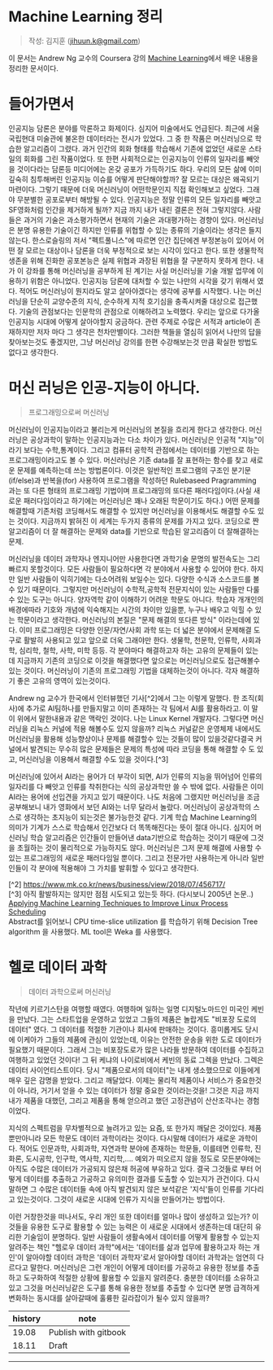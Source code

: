 # Machine Learning 정리
> 작성: 김지훈 (jihuun.k@gmail.com)  

이 문서는 Andrew Ng 교수의 Coursera 강의 [Machine Learning](https://www.coursera.org/learn/machine-learning)에서 배운 내용을 정리한 문서이다.  



# 들어가면서

인공지능 담론은 분야를 막론하고 화제이다. 심지어 미술에서도 언급된다. 최근에 서울 국립현대 미술관에 불온한 데이터라는 전시가 있었다. 그 중 한 작품은 머신러닝으로 학습한 알고리즘이 그렸다. 과거 인간의 회화 형태를 학습해서 기존에 없었던 새로운 스타일의 회화를 그린 작품이었다. 또 한편 사회적으로는 인공지능이 인류의 일자리를 빼앗을 것이다라는 담론등 미디어에는 온갖 공포가 가득하기도 하다. 우리의 모든 삶에 이미 깊숙히 침투해버린 인공지능 이슈를 어떻게 판단해야할까? 잘 모르는 대상은 왜곡되기 마련이다. 그렇기 때문에 더욱 머신러닝이 어떤학문인지 직접 확인해보고 싶었다. 그래야 무분별한 공포로부터 해방될 수 있다. 인공지능은 정말 인류의 모든 일자리를 빼앗고 SF영화처럼 인간을 제거하게 될까? 지금 까지 내가 내린 결론은 전혀 그렇지않다. 사람들은 과거의 기술은 과소평가하면서 현재의 기술은 과대평가하는 경향이 있다. 머신러닝은 분명 유용한 기술이긴 하지만 인류를 위협할 수 있는 종류의 기술이라는 생각은 들지 않는다. 한스로슬링의 저서 "펙트풀니스"에 따르면 인간 집단에겐 부정본능이 있어서 어떤 잘 모르는 대상이나 담론을 더욱 부정적으로 보는 시각이 있다고 한다. 또한 생물학적 생존을 위해 진화한 공포본능은 실제 위협과 과장된 위협을 잘 구분하지 못하게 한다. 내가 이 강좌를 통해 머신러닝을 공부하게 된 계기는 사실 머신러닝을 기술 개발 업무에 이용하기 위함은 아니었다. 인공지능 담론에 대처할 수 있는 나만의 시각을 갖기 위해서 였다. 적어도 머신러닝이 뭔지라도 알고 살아야겠다는 생각에 공부를 시작했다. 나는 머신러닝을 단순히 교양수준의 지식, 순수하게 지적 호기심을 충족시켜줄 대상으로 접근했다. 기술의 관점보다는 인문학의 관점으로 이해하려고 노력했다. 우리는 앞으로 다가올 인공지능 시대에 어떻게 살아야할지 궁금하다. 관련 주제로 수많은 서적과 article이 존재하지만 저자 마다 그 생각은 천차만별이다. 그러한 책들을 열심히 읽어서 나만의 답을 찾아보는것도 좋겠지만, 그냥 머신러닝 강의를 한편 수강해보는것 만큼 확실한 방법도 없다고 생각한다. 

# 머신 러닝은 인공-지능이 아니다.
> 프로그래밍으로써 머신러닝

머신러닝이 인공지능이라고 불리는게 머신러닝의 본질을 흐리게 한다고 생각한다. 머신러닝은 공상과학이 말하는 인공지능과는 다소 차이가 있다. 머신러닝은 인공적 "지능"이라기 보다는 수학,통계이다. 그리고 컴퓨터 공학적 관점에서는 데이터를 기반으로 하는 프로그래밍이라고도 볼 수 있다. 머신러닝은 기존 data를 잘 표현하는 함수를 찾고 새로운 문제를 예측하는데 쓰는 방법론이다. 이것은 일반적인 프로그램의 구조인 분기문(if/else)과 반복을(for) 사용하여 프로그램을 작성하던 Rulebaseed Pragramming 과는 또 다른 형태의 프로그래밍 기법이며 프로그래밍의 또다른 패러다임이다.(사실 새로운 패러다임이라고 하기에는 머신러닝은 꽤나 오래된 학문이기도 하다.) 어떤 문제를 해결할때 기존처럼 코딩해서도 해결할 수 있지만 머신러닝을 이용해서도 해결할 수도 있는 것이다. 지금까지 밝혀진 이 세계는 두가지 종류의 문제를 가지고 있다. 코딩으로 짠 알고리즘이 더 잘 해결하는 문제와 data를 기반으로 학습된 알고리즘이 더 잘해결하는 문제.

머신러닝을 데이터 과학자나 엔지니어만 사용한다면 과학기술 문명의 발전속도는 그리 빠르지 못할것이다. 모든 사람들이 필요하다면 각 분야에서 사용할 수 있어야 한다. 하지만 일반 사람들이 익히기에는 다소어려워 보일수는 있다. 다양한 수식과 소스코드를 볼수 있기 때문이다. 그렇지만 머신러닝이 수학적,공학적 전문지식이 있는 사람들만 다룰 수 있는 도구는 아니다. 양자역학 같이 이해하기 어려운 학문도 아니다. 학습자 개개인의 배경에따라 기호와 개념에 익숙해지는 시간의 차이만 있을뿐, 누구나 배우고 익힐 수 있는 학문이라고 생각한다. 머신러닝의 본질은 "문제 해결의 또다른 방식" 이라는데에 있다. 이미 프로그래밍은 다양한 인문/자연/사회 과학 또는 더 넓은 분야에서 문제해결 도구로 활발히 사용되고 있고 앞으로 더욱 그래야만 한다. 생물학, 천문학, 인류학, 사회과학, 심리학, 철학, 사학, 미학 등등. 각 분야마다 해결하고자 하는 고유의 문제들이 있는데 지금까지 기존의 코딩으로 이것을 해결했다면 앞으로는 머신러닝으로도 접근해볼수 있는 것이다. 머신러닝이 기존의 프로그래밍 기법을 대체하는것이 아니다. 각자 해결하기 좋은 고유의 영역이 있는것이다.

Andrew ng 교수가 한국에서 인터뷰했던 기사[^2]에서 그는 이렇게 말했다. 한 조직(회사)에 추가로 AI팀하나를 만들지말고 이미 존재하는 각 팀에서 AI를 활용하라고. 이 말이 위에서 말한내용과 같은 맥락인 것이다. 나는 Linux Kernel 개발자다. 그렇다면 머신러닝을 리눅스 커널에 적용 해볼수도 있지 않을까? 리눅스 커널같은 운영체제 내에서도 머신러닝을 활용해 성능향상이나 문제를 해결할수 있는 것들이 많이 있을것같다결국 커널에서 발견되는 무수히 많은 문제들은 문제의 특성에 따라 코딩을 통해 해결할 수 도 있고, 머신러닝을 이용해서 해결할 수도 있을 것이다.[^3]

머신러닝에 있어서 AI라는 용어가 더 부각이 되면, AI가 인류의 지능을 뛰어넘어 인류의 일자리를 다 빼앗고 인류를 착취한다는 식의 공상과학만 쓸 수 밖에 없다. 사람들은 이미 AI라는 용어에 선입견을 가지고 있기 때문이다. 나도 처음에 그랬지만 머신러닝을 조금 공부해보니 내가 영화에서 보던 AI와는 너무 달라서 놀랐다. 머신러닝이 공상과학의 스스로 생각하는 초지능이 되는것은 불가능한것 같다. 기계 학습 Machine Learning의 의미가 기계가 스스로 학습해서 인간보다 더 똑똑해진다는 뜻이 절대 아니다. 심지어 머신러닝 학습 알고리즘은 인간들이 만들어낸 data기반으로 학습하는 것이기 때문에 그것을 초월하는 것이 물리적으로 가능하지도 않다. 머신러닝은 그저 문제 해결에 사용할 수 있는 프로그래밍의 새로운 패러다임일 뿐이다. 그리고 전문가만 사용하는게 아니라 일반인들이 각 분야에 적용해야 그 가치를 발휘할 수 있다고 생각한다.

[^2] https://www.mk.co.kr/news/business/view/2018/07/456717/  
[^3] 아직 활발하지는 않지만 점점 시도되고 있는듯 하다. (다시보니 2005년 논문..)  
[Applying Machine Learning Techniques to Improve Linux Process Scheduling](https://ieeexplore.ieee.org/document/4085157)  
Abstract를 읽어보니 CPU time-slice utilization 를 학습하기 위해 Decision Tree algorithm 을 사용했다. ML tool은 Weka 를 사용했다.  

# 헬로 데이터 과학
> 데이터 과학으로써 머신러닝

작년에 키르기스탄을 여행할 때였다. 여행하며 일하는 일명 디지털노마드인 미국인 케빈을 만났다. 그는 스타트업을 운영하고 있었고 그들의 제품은 놀랍게도 "비포장 도로의 데이터" 였다. 그 데이터를 적절한 기관이나 회사에 판매하는 것이다. 흥미롭게도 당시에 이케아가 그들의 제품에 관심이 있었는데, 이유는 안전한 운송을 위한 도로 데이터가 필요했기 때문이다. 그래서 그는 비포장도로가 많은 나라들 방문하여 데이터를 수집하고 여행하고 있었던 것이다! 그 뒤 케냐의 나이로비에서 케빈의 동료 그렉을 만났다. 그렉은 데이터 사이언티스트이다. 당시 "제품으로서의 데이터"는 내게 생소했으므로 이들에게 매우 깊은 감명을 받았다. 그리고 깨달았다. 이제는 물리적 제품이나 서비스가 중요한것이 아니라, 거기서 얻을 수 있는 데이터가 정말 중요한 것이라는것을! 그것은 지금 까지 내가 제품을 대했던, 그리고 제품을 통해 얻으려고 했던 고정관념이 산산조각나는 경험이었다.

지식의 스펙트럼을 무차별적으로 늘려가고 있는 요즘, 또 한가지 깨달은 것이있다. 제품 뿐만아니라 모든 학문도 데이터 과학이라는 것이다. 다시말해 데이터가 새로운 과학이다. 적어도 인문과학, 사회과학, 자연과학 분야에 존재하는 학문들, 이를테면 인류학, 진화론, 도시공학, 인구학, 역사학, 지리학,.... 예외가 떠오르지 않을 정도로 모든분야에는 아직도 수많은 데이터가 가공되지 않은채 허공에 부유하고 있다. 결국 그것들로 부터 어떻게 데이터를 추출하고 가공하고 유의미한 결과를 도출할 수 있는지가 관건이다. 다시말하면 그 수많은 데이터들 속에 아직 발견되지 않은 보석같은 '지식'들이 인류를 기다리고 있는것이다. 그것이 새로운 시대에 인류가 지식을 만들어가는 방법이다.

이런 거창한것을 떠나서도, 우리 개인 또한 데이터를 얼마나 많이 생성하고 있는가? 이것들을 유용한 도구로 활용할 수 있는 능력은 이 새로운 시대에서 생존하는데 대단히 유리한 기술임이 분명하다. 일반 사람들이 생활속에서 데이터를 어떻게 활용할 수 있는지 알려주는 책인 "헬로우 데이터 과학"에서는 '데이터를 삶과 업무에 활용하고자 하는 개인'이 알아야할 데이터 과학은 '데이터 과학자'로서 알아야할 데이터 과학과는 엄연히 다르다고 말한다. 머신러닝은 그런 개인이 어떻게 데이터를 가공하고 유용한 정보를 추출하고 도구화하여 적절한 상황에 활용할 수 있을지 알려준다. 충분한 데이터를 소유하고 있고 그것을 머신러닝같은 도구를 통해 유용한 정보를 추출할 수 있다면 분명 급격하게 변화하는 동시대를 살아갈때에 훌륭한 길라잡이가 될수 있지 않을까?


| history | note |
|---|---|
| 19.08 | Publish with gitbook |
| 18.11 | Draft |


---
